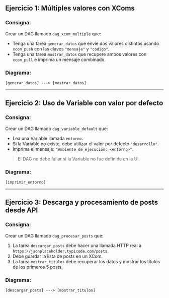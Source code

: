 ## **Ejercicio 1: Múltiples valores con XComs**

### Consigna:

Crear un DAG llamado `dag_xcom_multiple` que:

* Tenga una tarea `generar_datos` que envíe dos valores distintos usando `xcom_push` con las claves `"mensaje"` y `"codigo"`.
* Tenga una tarea `mostrar_datos` que recupere ambos valores con `xcom_pull` e imprima un mensaje combinado.

### Diagrama:

```
[generar_datos] ---> [mostrar_datos]
```

---

## **Ejercicio 2: Uso de Variable con valor por defecto**

### Consigna:

Crear un DAG llamado `dag_variable_default` que:

* Lea una Variable llamada `entorno`.
* Si la Variable no existe, debe utilizar el valor por defecto `"desarrollo"`.
* Imprima el mensaje: `"Ambiente de ejecución: <entorno>"`.

> El DAG no debe fallar si la Variable no fue definida en la UI.

### Diagrama:

```
[imprimir_entorno]
```

---

## **Ejercicio 3: Descarga y procesamiento de posts desde API**

### Consigna:

Crear un DAG llamado `dag_procesar_posts` que:

1. La tarea `descargar_posts` debe hacer una llamada HTTP real a `https://jsonplaceholder.typicode.com/posts`.
2. Debe guardar la lista de posts en un XCom.
3. La tarea `mostrar_titulos` debe recuperar los datos y mostrar los títulos de los primeros 5 posts.

### Diagrama:

```
[descargar_posts] ---> [mostrar_titulos]
```

 